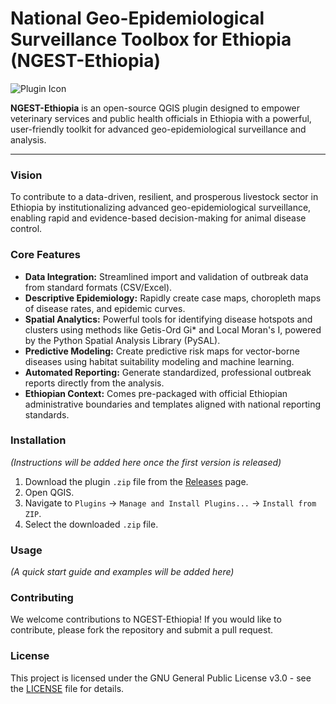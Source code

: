 # National Geo-Epidemiological Surveillance Toolbox for Ethiopia (NGEST-Ethiopia)

![Plugin Icon](ngest_ethiopia/icons/icon.svg)

**NGEST-Ethiopia** is an open-source QGIS plugin designed to empower veterinary services and public health officials in Ethiopia with a powerful, user-friendly toolkit for advanced geo-epidemiological surveillance and analysis.

---

### Vision

To contribute to a data-driven, resilient, and prosperous livestock sector in Ethiopia by institutionalizing advanced geo-epidemiological surveillance, enabling rapid and evidence-based decision-making for animal disease control.

### Core Features

*   **Data Integration:** Streamlined import and validation of outbreak data from standard formats (CSV/Excel).
*   **Descriptive Epidemiology:** Rapidly create case maps, choropleth maps of disease rates, and epidemic curves.
*   **Spatial Analytics:** Powerful tools for identifying disease hotspots and clusters using methods like Getis-Ord Gi* and Local Moran's I, powered by the Python Spatial Analysis Library (PySAL).
*   **Predictive Modeling:** Create predictive risk maps for vector-borne diseases using habitat suitability modeling and machine learning.
*   **Automated Reporting:** Generate standardized, professional outbreak reports directly from the analysis.
*   **Ethiopian Context:** Comes pre-packaged with official Ethiopian administrative boundaries and templates aligned with national reporting standards.

### Installation

*(Instructions will be added here once the first version is released)*

1.  Download the plugin `.zip` file from the [Releases](https://github.com/bayillag/NGEST-Ethiopia/releases) page.
2.  Open QGIS.
3.  Navigate to `Plugins` -> `Manage and Install Plugins...` -> `Install from ZIP`.
4.  Select the downloaded `.zip` file.

### Usage

*(A quick start guide and examples will be added here)*

### Contributing

We welcome contributions to NGEST-Ethiopia! If you would like to contribute, please fork the repository and submit a pull request.

### License

This project is licensed under the GNU General Public License v3.0 - see the [LICENSE](LICENSE) file for details.
